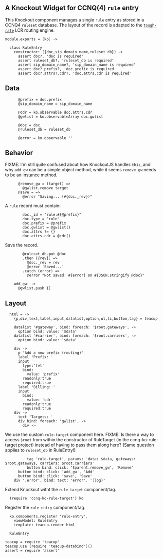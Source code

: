 A Knockout Widget for CCNQ(4) `rule` entry
------------------------------------------

This Knockout component manages a single `rule` entry as stored in a CCNQ4 `ruleset` database.
The layout of the record is adapted to the [`tough-rate`](https://github.com/shimaore/tough-rate) LCR routing engine.

    module.exports = (ko) ->

      class RuleEntry
        constructor: ({doc,sip_domain_name,ruleset_db}) ->
          assert doc?, 'doc is required'
          assert ruleset_db?, 'ruleset_db is required'
          assert sip_domain_name?, 'sip_domain_name is required'
          assert doc?.prefix?, 'doc.prefix is required'
          assert doc?.attrs?.cdr?, 'doc.attrs.cdr is required'

Data
----

          @prefix = doc.prefix
          @sip_domain_name = sip_domain_name

          @cdr = ko.observable doc.attrs.cdr
          @gwlist = ko.observableArray doc.gwlist

          @doc = doc
          @ruleset_db = ruleset_db

          @error = ko.observable ''

Behavior
--------

FIXME: I'm still quite confused about how KnockoutJS handles `this`, and why `add_gw` can be a simple object method, while it seems `remove_gw` needs to be an instance method.

          @remove_gw = (target) =>
            @gwlist.remove target
          @save = =>
            @error "Saving... (#{doc._rev})"

A `rule` record must contain:

            doc._id = "rule:#{@prefix}"
            doc.type = 'rule'
            doc.prefix = @prefix
            doc.gwlist = @gwlist()
            doc.attrs ?= {}
            doc.attrs.cdr = @cdr()

Save the record.

            @ruleset_db.put @doc
            .then ({rev}) =>
              @doc._rev = rev
              @error 'Saved...'
            .catch (error) =>
              @error "Not saved: #{error} on #{JSON.stringify @doc}"

        add_gw: ->
          @gwlist.push {}

Layout
------

      html = ->
        {p,div,text,label,input,datalist,option,ul,li,button,tag} = teacup

        datalist '#gateway', bind: foreach: '$root.gateways', ->
          option bind: value: '$data'
        datalist '#carrier', bind: foreach: '$root.carriers', ->
          option bind: value: '$data'

        div ->
          p "Add a new prefix (routing)"
          label 'Prefix: '
          input
            type:'tel'
            bind:
              value: 'prefix'
            readonly:true
            required:true
          label 'Billing: '
          input
            bind:
              value: 'cdr'
            readonly:true
            required:true
        div ->
          text 'Targets: '
          div bind: foreach: 'gwlist', ->
            div ->

We use the custom `rule-target` component here.
FIXME: Is there a way to access `$root` from within the constructor of RuleTarget (in the ccnq-ko-rule-target project) instead of having to pass them along here? (Same question applies to `ruleset_db` in RuleEntry!)

              tag 'rule-target', params: 'data: $data, gateways: $root.gateways, carriers: $root.carriers'
              button bind: click: '$parent.remove_gw', 'Remove'
          button bind: click: 'add_gw', 'Add'
          button bind: click: 'save', 'Save'
        div '.error', bind: text: 'error', '(log)'

Extend Knockout witht the `rule-target` component/tag.

      (require 'ccnq-ko-rule-target') ko

Register the `rule-entry` component/tag.

      ko.components.register 'rule-entry',
        viewModel: RuleEntry
        template: teacup.render html

      RuleEntry

    teacup = require 'teacup'
    teacup.use (require 'teacup-databind')()
    assert = require 'assert'
